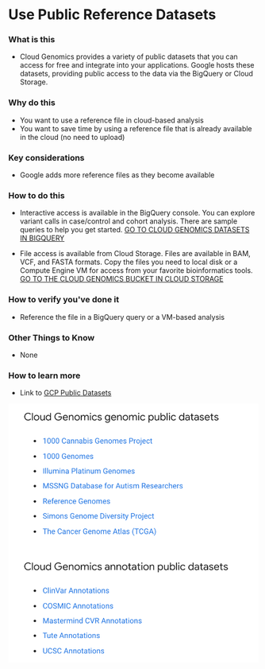 # Use Public Reference Datasets

### What is this
- Cloud Genomics provides a variety of public datasets that you can access for free and integrate into your applications. Google hosts these datasets, providing public access to the data via the BigQuery or Cloud Storage.


### Why do this
 - You want to use a reference file in cloud-based analysis
 - You want to save time by using a reference file that is already available in the cloud (no need to upload)

### Key considerations
 - Google adds more reference files as they become available

### How to do this
 - Interactive access is available in the BigQuery console. You can explore variant calls in case/control and cohort analysis. There are sample queries to help you get started. [GO TO CLOUD GENOMICS DATASETS IN BIGQUERY](https://bigquery.cloud.google.com/project/genomics-public-data)

 - File access is available from Cloud Storage. Files are available in BAM, VCF, and FASTA formats. Copy the files you need to local disk or a Compute Engine VM for access from your favorite bioinformatics tools. [GO TO THE CLOUD GENOMICS BUCKET IN CLOUD STORAGE](https://console.cloud.google.com/storage/genomics-public-data/)

### How to verify you've done it
 - Reference the file in a BigQuery query or a VM-based analysis

### Other Things to Know
 - None

### How to learn more
 - Link to [GCP Public Datasets](https://cloud.google.com/genomics/docs/public-datasets/)

 [![public-datasets](/images/public-datasets.png)](https://cloud.google.com/genomics/docs/public-datasets/)